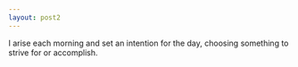 ```yaml
---
layout: post2
---
```


I arise each morning and set an intention for the day, choosing something to
strive for or accomplish. 
